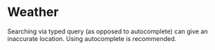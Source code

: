 # Weather
Searching via typed query (as opposed to autocomplete) can give an inaccurate location. Using autocomplete is recommended.